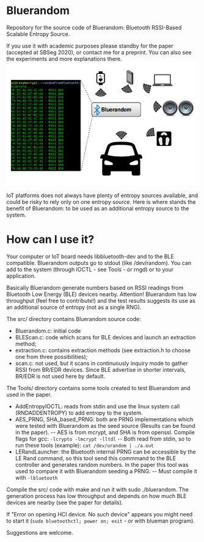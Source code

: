# Bluerandom

Repository for the source code of Bluerandom: Bluetooth RSSI-Based Scalable Entropy Source.

If you use it with academic purposes please standby for the paper (accepted at SBSeg 2020), or contact me for a preprint. 
You can also see the experiments and more explanations there.
![alt text](https://github.com/AAGiron/Bluerandom/blob/master/bluerandom.png)


IoT platforms does not always have plenty of entropy sources available, and could be risky to rely only on one entropy source. Here is where stands the benefit of Bluerandom: to be used as an additional entropy source to the system.

# How can I use it?

Your computer or IoT board needs libbluetooth-dev and to the BLE compatible. Bluerandom outputs go to stdout (like /dev/random). You can add to the system (through IOCTL - see Tools - or rngd) or to your application.

Basically Bluerandom generate numbers based on RSSI readings from Bluetooth Low Energy (BLE) devices nearby. Attention! Bluerandom has low throughput (feel free to contribute!) and the test results suggests its use as an additional source of entropy (not as a single RNG).

The src/ directory contains Bluerandom source code:
- Bluerandom.c: initial code
- BLEScan.c: code which scans for BLE devices and launch an extraction method;
- extraction.c: contains extraction methods (see extraction.h to choose one from three possibilities);
- scan.c: not used, but it scans in continuously inquiry mode to gather RSSI from BR/EDR devices. Since BLE advertise in shorter intervals, BR/EDR is not used here by default. 

The Tools/ directory contains some tools created to test Bluerandom and used in the paper.
- AddEntropyIOCTL: reads from stdin and use the linux system call (RNDADDENTROPY) to add entropy to the system.
- AES_PRNG, SHA_based_PRNG: both are PRNG implementations which were tested with Bluerandom as the seed source (Results can be found in the paper).
-- AES is from mcrypt, and SHA is from openssl. Compile flags for gcc: ```-lcrypto -lmcrypt -lltdl```
-- Both read from stdin, so to run these tools (example): ```cat /dev/urandom | ./a.out ```
- LERandLauncher: the Bluetooth internal PRNG can be accessible by the LE Rand command, so this tool send this commmand to the BLE controller and generates random numbers. In the paper this tool was used to compare it with Bluerandom seeding a PRNG.
-- Must compile it with ```-lbluetooth```


Compile the src/ code with make and run it with sudo ./bluerandom. The generation process has low throughput and depends on how much BLE devices are nearby (see the paper for details).

If "Error on opening HCI device. No such device" appears you might need to start it (```sudo bluetoothctl; power on; exit``` - or with blueman program).


Suggestions are welcome.
